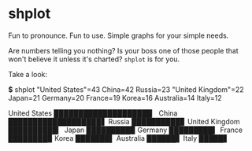 # shplot

Fun to pronounce. Fun to use. Simple graphs for your simple needs.

Are numbers telling you nothing? Is your boss one of those people that won't believe it unless it's charted? `shplot` is for you.

Take a look:

**$** shplot "United States"=43 China=42 Russia=23 "United Kingdom"=22 Japan=21 Germany=20 France=19 Korea=16 Australia=14 Italy=12

United States  ████████████████████▏
China          ███████████████████▋
Russia         ██████████▊
United Kingdom ██████████▎
Japan          █████████▉
Germany        █████████▍
France         ████████▉
Korea          ███████▌
Australia      ██████▋
Italy          █████▋
